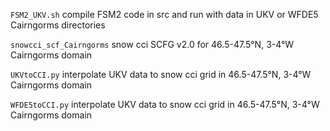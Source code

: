 `FSM2_UKV.sh`    compile FSM2 code in src and run with data in UKV or WFDE5 Cairngorms directories

`snowcci_scf_Cairngorms`  snow cci SCFG v2.0 for 46.5-47.5&deg;N, 3-4&deg;W Cairngorms domain

`UKVtoCCI.py`    interpolate UKV data to snow cci grid in 46.5-47.5&deg;N, 3-4&deg;W Cairngorms domain

`WFDE5toCCI.py`  interpolate UKV data to snow cci grid in 46.5-47.5&deg;N, 3-4&deg;W Cairngorms domain

